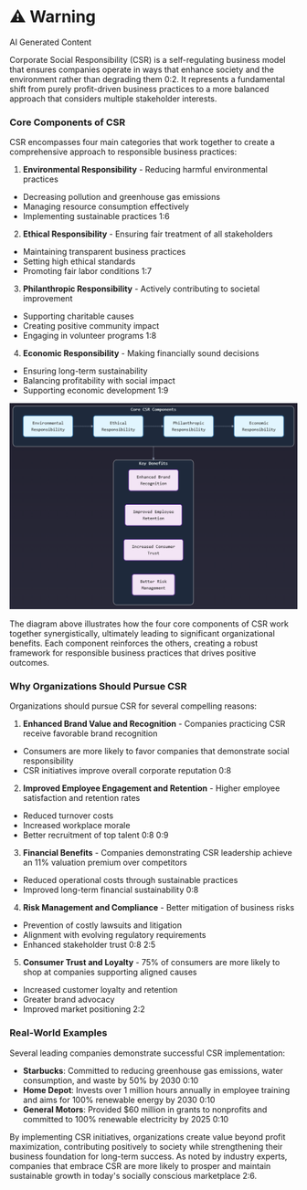 <div class="warning"><h1>⚠️ Warning</h1><span>AI Generated Content</span></div>


Corporate Social Responsibility (CSR) is a self-regulating business model that ensures companies operate in ways that enhance society and the environment rather than degrading them 0:2. It represents a fundamental shift from purely profit-driven business practices to a more balanced approach that considers multiple stakeholder interests.

### Core Components of CSR

CSR encompasses four main categories that work together to create a comprehensive approach to responsible business practices:

1. **Environmental Responsibility**  - Reducing harmful environmental practices
  - Decreasing pollution and greenhouse gas emissions
  - Managing resource consumption effectively
  - Implementing sustainable practices 1:6


2. **Ethical Responsibility**  - Ensuring fair treatment of all stakeholders
  - Maintaining transparent business practices
  - Setting high ethical standards
  - Promoting fair labor conditions 1:7


3. **Philanthropic Responsibility**  - Actively contributing to societal improvement
  - Supporting charitable causes
  - Creating positive community impact
  - Engaging in volunteer programs 1:8


4. **Economic Responsibility**  - Making financially sound decisions
  - Ensuring long-term sustainability
  - Balancing profitability with social impact
  - Supporting economic development 1:9





![CSR Component and benifits](../Images/CACS401_1_1_1.png)


The diagram above illustrates how the four core components of CSR work together synergistically, ultimately leading to significant organizational benefits. Each component reinforces the others, creating a robust framework for responsible business practices that drives positive outcomes.

### Why Organizations Should Pursue CSR

Organizations should pursue CSR for several compelling reasons:

1. **Enhanced Brand Value and Recognition**  - Companies practicing CSR receive favorable brand recognition
  - Consumers are more likely to favor companies that demonstrate social responsibility
  - CSR initiatives improve overall corporate reputation 0:8


2. **Improved Employee Engagement and Retention**  - Higher employee satisfaction and retention rates
  - Reduced turnover costs
  - Increased workplace morale
  - Better recruitment of top talent 0:8 0:9


3. **Financial Benefits**  - Companies demonstrating CSR leadership achieve an 11% valuation premium over competitors
  - Reduced operational costs through sustainable practices
  - Improved long-term financial sustainability 0:8


4. **Risk Management and Compliance**  - Better mitigation of business risks
  - Prevention of costly lawsuits and litigation
  - Alignment with evolving regulatory requirements
  - Enhanced stakeholder trust 0:8 2:5


5. **Consumer Trust and Loyalty**  - 75% of consumers are more likely to shop at companies supporting aligned causes
  - Increased customer loyalty and retention
  - Greater brand advocacy
  - Improved market positioning 2:2



### Real-World Examples

Several leading companies demonstrate successful CSR implementation:

- **Starbucks**: Committed to reducing greenhouse gas emissions, water consumption, and waste by 50% by 2030 0:10
- **Home Depot**: Invests over 1 million hours annually in employee training and aims for 100% renewable energy by 2030 0:10
- **General Motors**: Provided $60 million in grants to nonprofits and committed to 100% renewable electricity by 2025 0:10

By implementing CSR initiatives, organizations create value beyond profit maximization, contributing positively to society while strengthening their business foundation for long-term success. As noted by industry experts, companies that embrace CSR are more likely to prosper and maintain sustainable growth in today's socially conscious marketplace 2:6.